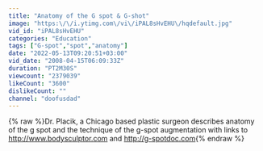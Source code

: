 ```yaml
---
title: "Anatomy of the G spot & G-shot"
image: "https:\/\/i.ytimg.com\/vi\/iPAL8sHvEHU\/hqdefault.jpg"
vid_id: "iPAL8sHvEHU"
categories: "Education"
tags: ["G-spot","spot","anatomy"]
date: "2022-05-13T09:20:51+03:00"
vid_date: "2008-04-15T06:09:33Z"
duration: "PT2M30S"
viewcount: "2379039"
likeCount: "3600"
dislikeCount: ""
channel: "doofusdad"
---
```

{% raw %}Dr. Placik, a Chicago based plastic surgeon describes anatomy of the g spot and the technique of the g-spot augmentation with links to <a rel="nofollow" target="blank" href="http://www.bodysculptor.com">http://www.bodysculptor.com</a> and <a rel="nofollow" target="blank" href="http://g-spotdoc.com">http://g-spotdoc.com</a>{% endraw %}
